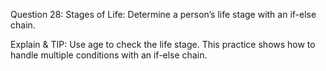 Question 28: Stages of Life: Determine a person’s life stage with an if-else chain.

Explain & TIP: Use age to check the life stage. This practice shows how to handle multiple conditions with an if-else chain.
